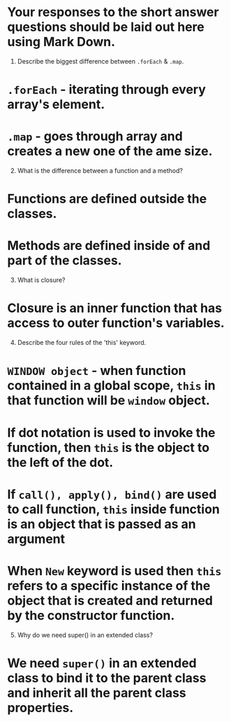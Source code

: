 # Your responses to the short answer questions should be laid out here using Mark Down.
1. Describe the biggest difference between `.forEach` & `.map`.

# `.forEach` - iterating through every array's element.
# `.map` - goes through array and creates a new one of the ame size.

2. What is the difference between a function and a method?

# Functions are defined outside the classes.
# Methods are defined inside of and part of the classes.

3. What is closure?

# Closure is an inner function that has access to outer function's variables.

4. Describe the four rules of the 'this' keyword.

# `WINDOW object` - when function contained in a global scope, `this` in that function will be `window` object.
# If dot notation is used to invoke the function, then `this` is the object to the left of the dot.
# If `call(), apply(), bind()` are used to call function, `this` inside function is an object that is passed as an argument
# When `New` keyword is used then `this` refers to a specific instance of the object that is created and returned by the constructor function.

5. Why do we need super() in an extended class?

# We need `super()` in an extended class to bind it to the parent class and inherit all the parent class properties.
